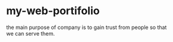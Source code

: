 # my-web-portifolio
the main purpose of company is to gain trust from people so that we can serve them.
